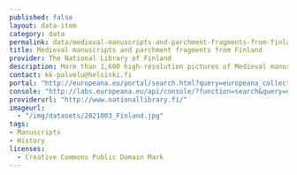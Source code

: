 ```yaml
---
published: false
layout: data-item
category: data
permalink: data/medieval-manuscripts-and-parchment-fragments-from-finland
title: Medieval manuscripts and parchment fragments from Finland
provider: The National Library of Finland
description: More than 1,600 high-resolution pictures of Medieval manuscripts and parchment fragments with Latin texts, ranging from breviaries and liturgical calendars to psalters, from the The Fragmenta Membranea Collection of The National Library of Finland
contact: kk-palvelu@helsinki.fi
portal: "http://europeana.eu/portal/search.html?query=europeana_collectionName%3A+2021003*&rows=96" 
console: "http://labs.europeana.eu/api/console/?function=search&query=europeana_collectionName%3A+2021003*&rows=96"
providerurl: "http://www.nationallibrary.fi/"
imageurl: 
  - "/img/datasets/2021003_Finland.jpg"
tags:
- Manuscripts
- History
licenses:
  - Creative Commons Public Domain Mark 
---
```

